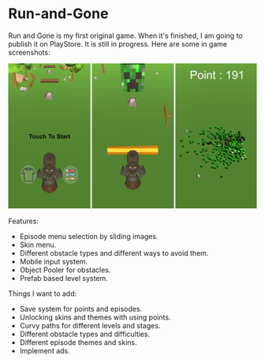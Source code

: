 # Run-and-Gone
Run and Gone is my first original game. When it's finished, I am going to publish it on PlayStore. It is still in progress. Here are some in game screenshots:

![images](/Images/InGameSS.png)

Features: 
- Episode menu selection by sliding images.
- Skin menu.
- Different obstacle types and different ways to avoid them.
- Mobile input system.
- Object Pooler for obstacles.
- Prefab based level system.

Things I want to add:
- Save system for points and episodes.
- Unlocking skins and themes with using points.
- Curvy paths for different levels and stages.
- Different obstacle types and difficulties.
- Different episode themes and skins.
- Implement ads.
